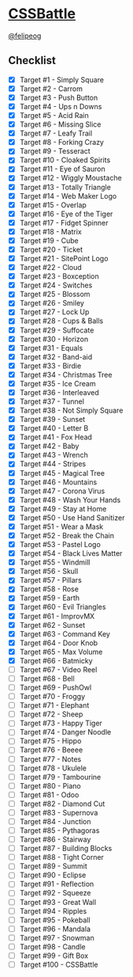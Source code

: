 # [CSSBattle](https://cssbattle.dev)

[@felipeog](https://cssbattle.dev/player/felipeog)

## Checklist

- [x] Target <span>#</span>1 - Simply Square
- [x] Target <span>#</span>2 - Carrom
- [x] Target <span>#</span>3 - Push Button
- [x] Target <span>#</span>4 - Ups n Downs
- [x] Target <span>#</span>5 - Acid Rain
- [x] Target <span>#</span>6 - Missing Slice
- [x] Target <span>#</span>7 - Leafy Trail
- [x] Target <span>#</span>8 - Forking Crazy
- [x] Target <span>#</span>9 - Tesseract
- [x] Target <span>#</span>10 - Cloaked Spirits
- [x] Target <span>#</span>11 - Eye of Sauron
- [x] Target <span>#</span>12 - Wiggly Moustache
- [x] Target <span>#</span>13 - Totally Triangle
- [x] Target <span>#</span>14 - Web Maker Logo
- [x] Target <span>#</span>15 - Overlap
- [x] Target <span>#</span>16 - Eye of the Tiger
- [x] Target <span>#</span>17 - Fidget Spinner
- [x] Target <span>#</span>18 - Matrix
- [x] Target <span>#</span>19 - Cube
- [x] Target <span>#</span>20 - Ticket
- [x] Target <span>#</span>21 - SitePoint Logo
- [x] Target <span>#</span>22 - Cloud
- [x] Target <span>#</span>23 - Boxception
- [x] Target <span>#</span>24 - Switches
- [x] Target <span>#</span>25 - Blossom
- [x] Target <span>#</span>26 - Smiley
- [x] Target <span>#</span>27 - Lock Up
- [x] Target <span>#</span>28 - Cups & Balls
- [x] Target <span>#</span>29 - Suffocate
- [x] Target <span>#</span>30 - Horizon
- [x] Target <span>#</span>31 - Equals
- [x] Target <span>#</span>32 - Band-aid
- [x] Target <span>#</span>33 - Birdie
- [x] Target <span>#</span>34 - Christmas Tree
- [x] Target <span>#</span>35 - Ice Cream
- [x] Target <span>#</span>36 - Interleaved
- [x] Target <span>#</span>37 - Tunnel
- [x] Target <span>#</span>38 - Not Simply Square
- [x] Target <span>#</span>39 - Sunset
- [x] Target <span>#</span>40 - Letter B
- [x] Target <span>#</span>41 - Fox Head
- [x] Target <span>#</span>42 - Baby
- [x] Target <span>#</span>43 - Wrench
- [x] Target <span>#</span>44 - Stripes
- [x] Target <span>#</span>45 - Magical Tree
- [x] Target <span>#</span>46 - Mountains
- [x] Target <span>#</span>47 - Corona Virus
- [x] Target <span>#</span>48 - Wash Your Hands
- [x] Target <span>#</span>49 - Stay at Home
- [x] Target <span>#</span>50 - Use Hand Sanitizer
- [x] Target <span>#</span>51 - Wear a Mask
- [x] Target <span>#</span>52 - Break the Chain
- [x] Target <span>#</span>53 - Pastel Logo
- [x] Target <span>#</span>54 - Black Lives Matter
- [x] Target <span>#</span>55 - Windmill
- [x] Target <span>#</span>56 - Skull
- [x] Target <span>#</span>57 - Pillars
- [x] Target <span>#</span>58 - Rose
- [x] Target <span>#</span>59 - Earth
- [x] Target <span>#</span>60 - Evil Triangles
- [x] Target <span>#</span>61 - ImprovMX
- [x] Target <span>#</span>62 - Sunset
- [x] Target <span>#</span>63 - Command Key
- [x] Target <span>#</span>64 - Door Knob
- [x] Target <span>#</span>65 - Max Volume
- [x] Target <span>#</span>66 - Batmicky
- [ ] Target <span>#</span>67 - Video Reel
- [ ] Target <span>#</span>68 - Bell
- [ ] Target <span>#</span>69 - PushOwl
- [ ] Target <span>#</span>70 - Froggy
- [ ] Target <span>#</span>71 - Elephant
- [ ] Target <span>#</span>72 - Sheep
- [ ] Target <span>#</span>73 - Happy Tiger
- [ ] Target <span>#</span>74 - Danger Noodle
- [ ] Target <span>#</span>75 - Hippo
- [ ] Target <span>#</span>76 - Beeee
- [ ] Target <span>#</span>77 - Notes
- [ ] Target <span>#</span>78 - Ukulele
- [ ] Target <span>#</span>79 - Tambourine
- [ ] Target <span>#</span>80 - Piano
- [ ] Target <span>#</span>81 - Odoo
- [ ] Target <span>#</span>82 - Diamond Cut
- [ ] Target <span>#</span>83 - Supernova
- [ ] Target <span>#</span>84 - Junction
- [ ] Target <span>#</span>85 - Pythagoras
- [ ] Target <span>#</span>86 - Stairway
- [ ] Target <span>#</span>87 - Building Blocks
- [ ] Target <span>#</span>88 - Tight Corner
- [ ] Target <span>#</span>89 - Summit
- [ ] Target <span>#</span>90 - Eclipse
- [ ] Target <span>#</span>91 - Reflection
- [ ] Target <span>#</span>92 - Squeeze
- [ ] Target <span>#</span>93 - Great Wall
- [ ] Target <span>#</span>94 - Ripples
- [ ] Target <span>#</span>95 - Pokeball
- [ ] Target <span>#</span>96 - Mandala
- [ ] Target <span>#</span>97 - Snowman
- [ ] Target <span>#</span>98 - Candle
- [ ] Target <span>#</span>99 - Gift Box
- [ ] Target <span>#</span>100 - CSSBattle
